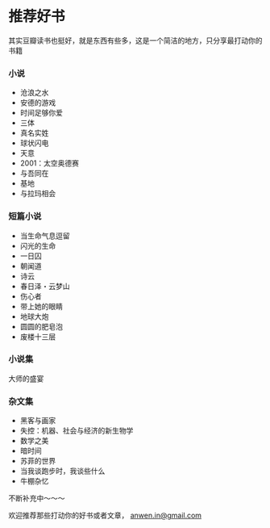 推荐好书
========


其实豆瓣读书也挺好，就是东西有些多，这是一个简洁的地方，只分享最打动你的书籍

### 小说
* 沧浪之水
* 安德的游戏
* 时间足够你爱
* 三体
* 真名实姓
* 球状闪电
* 天意
* 2001：太空奥德赛
* 与吾同在
* 基地
* 与拉玛相会

### 短篇小说
* 当生命气息逗留
* 闪光的生命
* 一日囚
* 朝闻道
* 诗云
* 春日泽・云梦山
* 伤心者
* 带上她的眼睛
* 地球大炮
* 圆圆的肥皂泡
* 废楼十三层

### 小说集
大师的盛宴

### 杂文集

* 黑客与画家
* 失控：机器、社会与经济的新生物学
* 数学之美
* 暗时间
* 苏菲的世界
* 当我谈跑步时，我谈些什么
* 牛棚杂忆

不断补充中～～～

欢迎推荐那些打动你的好书或者文章， anwen.in@gmail.com
